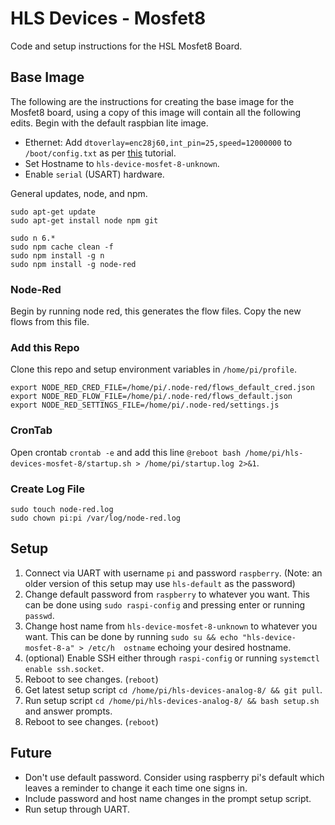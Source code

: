 # HLS Devices - Mosfet8
Code and setup instructions for the HSL Mosfet8 Board.

## Base Image
The following are the instructions for creating the base image for the Mosfet8 board, using a copy of this image will contain all the following edits. Begin with the default raspbian lite image.

- Ethernet: Add `dtoverlay=enc28j60,int_pin=25,speed=12000000` to `/boot/config.txt` as per [this](http://raspi.tv/2015/ethernet-on-pi-zero-how-to-put-an-ethernet-port-on-your-pi) tutorial. 
- Set Hostname to `hls-device-mosfet-8-unknown`.
- Enable `serial` (USART) hardware.

General updates, node, and npm.

```
sudo apt-get update
sudo apt-get install node npm git

sudo n 6.* 
sudo npm cache clean -f
sudo npm install -g n
sudo npm install -g node-red
```

### Node-Red

Begin by running node red, this generates the flow files. Copy the new flows from this file.

### Add this Repo

Clone this repo and setup environment variables in `/home/pi/profile`.

```
export NODE_RED_CRED_FILE=/home/pi/.node-red/flows_default_cred.json
export NODE_RED_FLOW_FILE=/home/pi/.node-red/flows_default.json
export NODE_RED_SETTINGS_FILE=/home/pi/.node-red/settings.js
```

### CronTab

Open crontab `crontab -e` and add this line `@reboot bash /home/pi/hls-devices-mosfet-8/startup.sh > /home/pi/startup.log 2>&1`.

### Create Log File

```
sudo touch node-red.log
sudo chown pi:pi /var/log/node-red.log 
```

## Setup

1. Connect via UART with username `pi` and password `raspberry`. (Note: an older version of this setup may use `hls-default` as the password)
2. Change default password from `raspberry` to whatever you want. This can be done using `sudo raspi-config` and pressing enter or running `passwd`.
3. Change host name from `hls-device-mosfet-8-unknown` to whatever you want. This can be done by running `sudo su && echo "hls-device-mosfet-8-a" > /etc/h 
ostname` echoing your desired hostname.
4. (optional) Enable SSH either through `raspi-config` or running `systemctl enable ssh.socket`.
5. Reboot to see changes. (`reboot`)
6. Get latest setup script `cd /home/pi/hls-devices-analog-8/ && git pull`.
7. Run setup script `cd /home/pi/hls-devices-analog-8/ && bash setup.sh` and answer prompts.
8. Reboot to see changes. (`reboot`)

## Future

- Don't use default password. Consider using raspberry pi's default which leaves a reminder to change it each time one signs in.
- Include password and host name changes in the prompt setup script.
- Run setup through UART.